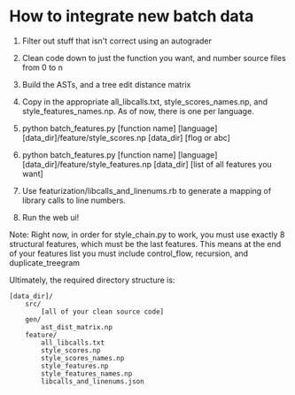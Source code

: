 # How to integrate new batch data

1. Filter out stuff that isn't correct using an autograder

2. Clean code down to just the function you want, and number source files from 0 to n

3. Build the ASTs, and a tree edit distance matrix

4. Copy in the appropriate all_libcalls.txt, style_scores_names.np, and style_features_names.np. As of now, there is one per language.

5. 
    python batch_features.py [function name] [language] [data_dir]/feature/style_scores.np [data_dir] [flog or abc]

6. 
    python batch_features.py [function name] [language] [data_dir]/feature/style_features.np [data_dir] [list of all features you want]

7. Use featurization/libcalls_and_linenums.rb to generate a mapping of library calls to line numbers. 

7. Run the web ui!

Note: Right now, in order for style_chain.py to work, you must use exactly 8 structural features, which must be the last features. This means at the end of your features list you must include control_flow, recursion, and duplicate_treegram

Ultimately, the required directory structure is:

    [data_dir]/
        src/
            [all of your clean source code]
        gen/
            ast_dist_matrix.np
        feature/
            all_libcalls.txt
            style_scores.np
            style_scores_names.np
            style_features.np
            style_features_names.np
            libcalls_and_linenums.json